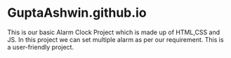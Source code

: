 # GuptaAshwin.github.io
This is our basic Alarm Clock Project which is made up of HTML,CSS and JS.
In this project we can set multiple alarm as per our requirement.
This is a user-friendly project.

